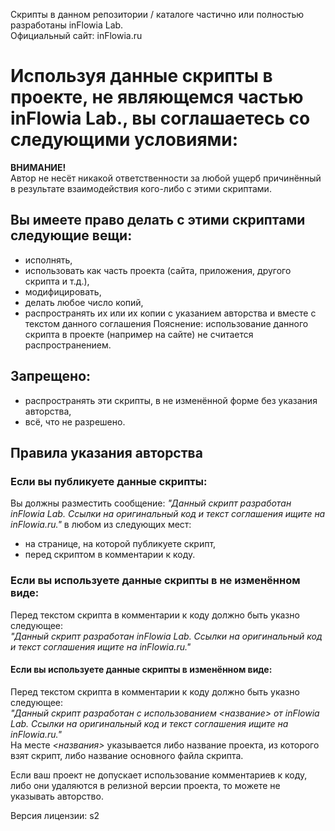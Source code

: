 Скрипты в данном репозитории / каталоге частично или полностью разработаны inFlowia Lab.  
Официальный сайт: inFlowia.ru  

# Используя данные скрипты в проекте, не являющемся частью inFlowia Lab., вы соглашаетесь со следующими условиями:  

**ВНИМАНИЕ!**  
Автор не несёт никакой ответственности за любой ущерб причинённый в результате взаимодействия кого-либо с этими скриптами.  

## Вы имеете право делать с этими скриптами следующие вещи:  
+ исполнять,  
+ использовать как часть проекта (сайта, приложения, другого скрипта и т.д.),  
+ модифицировать,  
+ делать любое число копий,  
+ распространять их или их копии с указанием авторства и вместе с текстом данного соглашения
Пояснение: использование данного скрипта в проекте (например на сайте) не считается распространением.

## Запрещено:  
- распространять эти скрипты, в не изменённой форме без указания авторства,  
- всё, что не разрешено.  


## Правила указания авторства  
### Если вы публикуете данные скрипты:  
Вы должны разместить сообщение: *"Данный скрипт разработан inFlowia Lab. Ссылки на оригинальный код и текст соглашения ищите на inFlowia.ru."* в любом из следующих мест:   
- на странице, на которой публикуете скрипт,  
- перед скриптом в комментарии к коду.  

### Если вы используете данные скрипты в не изменённом виде:  
Перед текстом скрипта в комментарии к коду должно быть указно следующее:  
*"Данный скрипт разработан inFlowia Lab. Ссылки на оригинальный код и текст соглашения ищите на inFlowia.ru."*  

#### Если вы используете данные скрипты в изменённом виде:  
Перед текстом скрипта в комментарии к коду должно быть указно следующее:  
*"Данный скрипт разработан с использованием <название> от inFlowia Lab. Ссылки на оригинальный код и текст соглашения ищите на inFlowia.ru."*  
На месте *<названия>* указывается либо название проекта, из которого взят скрипт, либо название основного файла скрипта.  

Если ваш проект не допускает использование комментариев к коду, либо они удаляются в релизной версии проекта, то можете не указывать авторство.

Версия лицензии: s2

